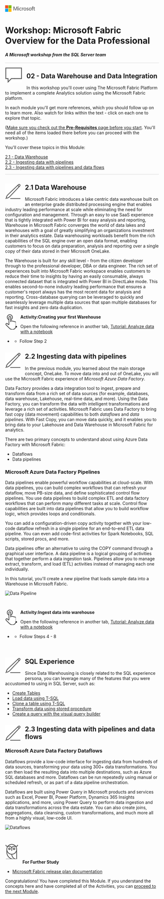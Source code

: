 ![](../graphics/microsoftlogo.png)

# Workshop: Microsoft Fabric Overview for the Data Professional

#### <i>A Microsoft workshop from the SQL Server team</i>

<p style="border-bottom: 1px solid lightgrey;"></p>

<img style="float: left; margin: 0px 15px 15px 0px;" src="../graphics/textbubble.png"> <h2>02 - Data Warehouse and Data Integration</h2>

In this workshop you'll cover using The Microsoft Fabric Platform to implement a complete Analytics solution using the Microsoft Fabric platform.

In each module you'll get more references, which you should follow up on to learn more. Also watch for links within the text - click on each one to explore that topic.

(<a href="https://github.com/sqlballs/MicrosoftFabricPre-Con/blob/main/fabricoverview/00%20-%20Pre-Requisites.md" target="_blank">Make sure you check out the <b>Pre-Requisites</b> page before you start</a>. You'll need all of the items loaded there before you can proceed with the workshop.)

You'll cover these topics in this Module:

<dl>
  <dt><a href="#21-Data Warehouse">2.1 - Data Warehouse</a></dt>
  <dt><a href="#22-Data Flows Gen 2">2.2 - Ingesting data with pipelines</a></dt>
  <dt><a href="#23-ingesting-data-with-pipelines-and-data-flows">2.3 - Ingesting data with pipelines and data flows</a></dt>
  </dl>

<p style="border-bottom: 1px solid lightgrey;"></p>

<h2 id="01"><img style="float: left; margin: 0px 15px 15px 0px;" src="../graphics/pencil2.png">2.1 Data Warehouse</h2>

Microsoft Fabric introduces a lake centric data warehouse built on an enterprise grade distributed processing engine that enables industry leading performance at scale while eliminating the need for configuration and management. Through an easy to use SaaS experience that is tightly integrated with Power BI for easy analysis and reporting, Warehouse in Microsoft Fabric converges the world of data lakes and warehouses with a goal of greatly simplifying an organizations investment in their analytics estate. Data warehousing workloads benefit from the rich capabilities of the SQL engine over an open data format, enabling customers to focus on data preparation, analysis and reporting over a single copy of their data stored in their Microsoft OneLake.

The Warehouse is built for any skill level - from the citizen developer through to the professional developer, DBA or data engineer. The rich set of experiences built into Microsoft Fabric workspace enables customers to reduce their time to insights by having an easily consumable, always connected dataset that is integrated with Power BI in DirectLake mode. This enables second-to-none industry leading performance that ensures a customer's report always has the most recent data for analysis and reporting. Cross-database querying can be leveraged to quickly and seamlessly leverage multiple data sources that span multiple databases for fast insights and zero data duplication.  

<p><img style="float: left; margin: 0px 15px 15px 0px;" src="../graphics/point1.png"><b>Activity:Creating your first Warehouse</b></p>

- Open the following reference in another tab, [Tutorial: Analyze data with a notebook](https://learn.microsoft.com/en-us/fabric/data-warehouse/tutorial-create-warehouse)


- - Follow Step 2

<h2 id="02"><img style="float: left; margin: 0px 15px 15px 0px;" src="../graphics/pencil2.png">2.2 Ingesting data with pipelines</h2>

In the previous module, you learned about the main storage concept, OneLake. To move data into and out of OneLake, you will use the Microsoft Fabric experience of *Microsoft Azure Data Factory*.

Data Factory provides a data integration tool to ingest, prepare and transform data from a rich set of data sources (for example, databases, data warehouse, Lakehouse, real-time data, and more). Using the Data Factory, you can transform the data with intelligent transformations and leverage a rich set of activities. Microsoft Fabric uses Data Factory to  bring fast copy (data movement) capabilities to both *dataflows* and *data pipelines*. With Fast Copy, you can move data quickly, and it enables you to bring data to your Lakehouse and Data Warehouse in Microsoft Fabric for analytics.

There are two primary concepts to understand about using Azure Data Factory with Microsoft Fabric: 

- Dataflows
- Data pipelines

 <h3>Microsoft Azure Data Factory Pipelines</h3>

Data pipelines enable powerful workflow capabilities at cloud-scale. With data pipelines, you can build complex workflows that can refresh your dataflow, move PB-size data, and define sophisticated control flow pipelines. You use data pipelines to build complex ETL and data factory workflows that can perform many different tasks at scale. Control flow capabilities are built into data pipelines that allow you to build workflow logic, which provides loops and conditionals.

You can add a configuration-driven copy activity together with your low-code dataflow refresh in a single pipeline for an end-to-end ETL data pipeline. You can even add code-first activities for Spark Notebooks, SQL scripts, stored procs, and more.

Data pipelines offer an alternative to using the COPY command through a graphical user interface. A data pipeline is a logical grouping of activities that together perform a data ingestion task. Pipelines allow you to manage extract, transform, and load (ETL) activities instead of managing each one individually.

In this tutorial, you'll create a new pipeline that loads sample data into a Warehouse in Microsoft Fabric.

![Data Pipeline](https://learn.microsoft.com/en-us/fabric/data-factory/media/data-factory-overview/data-pipelines.png#lightbox)

<br>

<p><img style="float: left; margin: 0px 15px 15px 0px;" src="../graphics/point1.png"><b>Activity:Ingest data into warehouse</b></p>

- Open the following reference in another tab, [Tutorial: Analyze data with a notebook](https://learn.microsoft.com/en-us/fabric/data-warehouse/tutorial-analyze-data-notebook)


- - Follow Steps 4 - 8

<br>
<p>



<h2 id="03"><img style="float: left; margin: 0px 15px 15px 0px;" src="../graphics/pencil2.png">SQL Experience</h2>

Since Data Warehousing is closely related to the SQL experience persona, you can leverage many of the features that you were accustomed to using in SQL Server, such as:

- <a href="https://learn.microsoft.com/en-us/fabric/data-warehouse/tutorial-create-tables" target="_blank">Create Tables</a>
- <a href="https://learn.microsoft.com/en-us/fabric/data-warehouse/tutorial-load-data" target="_blank">Load data using T-SQL</a>
- <a href="https://learn.microsoft.com/en-us/fabric/data-warehouse/tutorial-clone-table" target="_blank">Clone a table using T-SQL</a>
- <a href="https://learn.microsoft.com/en-us/fabric/data-warehouse/tutorial-transform-data" target="_blank">Transform data using stored procedure</a>
- <a href="https://learn.microsoft.com/en-us/fabric/data-warehouse/tutorial-visual-query" target="_blank">Create a query with the visual query builder</a>
  

<h2 id="03"><img style="float: left; margin: 0px 15px 15px 0px;" src="../graphics/pencil2.png">2.3 Ingesting data with pipelines and data flows</h2>



<h3>Microsoft Azure Data Factory Dataflows</h3>

Dataflows provide a low-code interface for ingesting data from hundreds of data sources, transforming your data using 300+ data transformations. You can then load the resulting data into multiple destinations, such as Azure SQL databases and more. Dataflows can be run repeatedly using manual or scheduled refresh, or as part of a data pipeline orchestration.

Dataflows are built using Power Query in Microsoft products and services such as Excel, Power BI, Power Platform, Dynamics 365 Insights applications, and more, using Power Query to perform data ingestion and data transformations across the data estate. You can also create joins, aggregations, data cleansing, custom transformations, and much more all from a highly visual, low-code UI.

![Dataflows](https://learn.microsoft.com/en-us/fabric/data-factory/media/data-factory-overview/dataflow-experience.png#lightbox)

<br>




<p><img style="margin: 0px 15px 15px 0px;" src="../graphics/owl.png"><b>For Further Study</b></p>
<ul>
 <li><a href="https://learn.microsoft.com/en-us/fabric/release-plan/">Microsoft Fabric release plan documentation</a></li>
    

</ul>


Congratulations! You have completed this Module. If you understand the concepts here and have completed all of the Activities, you can [proceed to the next Module](https://github.com/sqlballs/MicrosoftFabricPre-Con/blob/main/fabricoverview/03%20-%20The%20Data%20Lakehouse.md).
